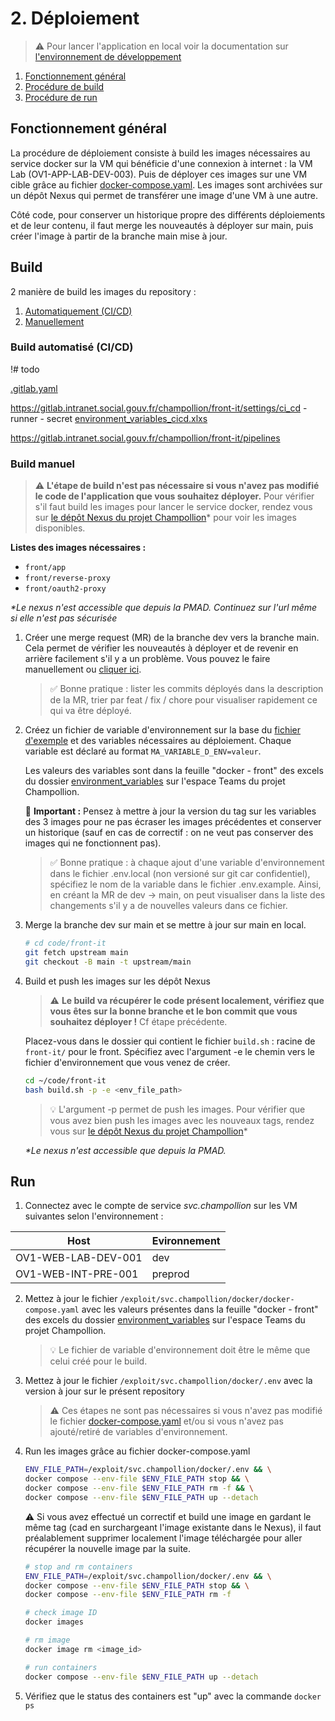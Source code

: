 # 2. Déploiement

> ⚠️ Pour lancer l'application en local voir la documentation sur [l'environnement de développement](1_developpement.md)

1. [Fonctionnement général](#fonctionnement-général)
2. [Procédure de build](#build)
3. [Procédure de run](#run)

## Fonctionnement général

La procédure de déploiement consiste à build les images nécessaires au service docker sur la VM qui bénéficie d'une connexion à internet : la VM Lab (OV1-APP-LAB-DEV-003). Puis de déployer ces images sur une VM cible grâce au fichier [docker-compose.yaml](../docker-compose.yaml). Les images sont archivées sur un dépôt Nexus qui permet de transférer une image d'une VM à une autre.

Côté code, pour conserver un historique propre des différents déploiements et de leur contenu, il faut merge les nouveautés à déployer sur main, puis créer l'image à partir de la branche main mise à jour.

## Build

2 manière de build les images du repository :
1. [Automatiquement (CI/CD)](#build-automatisé-cicd)
2. [Manuellement](#build-manuel)

### Build automatisé (CI/CD)

!# todo

[.gitlab.yaml](../.gitlab.yaml)

https://gitlab.intranet.social.gouv.fr/champollion/front-it/settings/ci_cd
    - runner
    - secret
    [environment_variables_cicd.xlxs](https://msociauxfr.sharepoint.com/:x:/r/teams/EIG71/Documents%20partages/General/Commun/D%C3%A9veloppement/environment_variables/environment_variables_cicd.xlsx?d=we5bd8f0a43d5480f9de7f3e8e22cf79b&csf=1&web=1&e=UwZqIH)

https://gitlab.intranet.social.gouv.fr/champollion/front-it/pipelines

### Build manuel

> ⚠️ **L'étape de build n'est pas nécessaire si vous n'avez pas modifié le code de l'application que vous souhaitez déployer.** Pour vérifier s'il faut build les images pour lancer le service docker, rendez vous sur [le dépôt Nexus du projet Champollion](https://10.252.1.10/#browse/browse:Champollion:v2%2Fchampollion-dev)\* pour voir les images disponibles.

**Listes des images nécessaires :**

- `front/app`
- `front/reverse-proxy`
- `front/oauth2-proxy`

_\*Le nexus n'est accessible que depuis la PMAD. Continuez sur l'url même si elle n'est pas sécurisée_

1. Créer une merge request (MR) de la branche dev vers la branche main. Cela permet de vérifier les nouveautés à déployer et de revenir en arrière facilement s'il y a un problème. Vous pouvez le faire manuellement ou [cliquer ici](https://gitlab.intranet.social.gouv.fr/champollion/front-it/merge_requests/new?merge_request[source_branch]=dev&merge_request[target_branch]=main).

     > ✅ Bonne pratique : lister les commits déployés dans la description de la MR, trier par feat / fix / chore pour visualiser rapidement ce qui va être déployé.

2. Créez un fichier de variable d'environnement sur la base du [fichier d'exemple](../.env.example) et des variables nécessaires au déploiement. Chaque variable est déclaré au format `MA_VARIABLE_D_ENV=valeur`.

     Les valeurs des variables sont dans la feuille "docker - front" des excels du dossier [environment_variables](https://msociauxfr.sharepoint.com/:f:/r/teams/EIG71/Documents%20partages/General/Commun/D%C3%A9veloppement/environment_variables?csf=1&web=1&e=2JoDog) sur l'espace Teams du projet Champollion.

     🚨 **Important :** Pensez à mettre à jour la version du tag sur les variables des 3 images pour ne pas écraser les images précédentes et conserver un historique (sauf en cas de correctif : on ne veut pas conserver des images qui ne fonctionnent pas).

     > ✅ Bonne pratique : à chaque ajout d'une variable d'environnement dans le fichier .env.local (non versioné sur git car confidentiel), spécifiez le nom de la variable dans le fichier .env.example. Ainsi, en créant la MR de dev -> main, on peut visualiser dans la liste des changements s'il y a de nouvelles valeurs dans ce fichier.

3. Merge la branche dev sur main et se mettre à jour sur main en local.

     ```bash
     # cd code/front-it
     git fetch upstream main
     git checkout -B main -t upstream/main
     ```

4. Build et push les images sur les dépôt Nexus

     > ⚠️ **Le build va récupérer le code présent localement, vérifiez que vous êtes sur la bonne branche et le bon commit que vous souhaitez déployer !** Cf étape précédente.

     Placez-vous dans le dossier qui contient le fichier `build.sh` : racine de `front-it/` pour le front. Spécifiez avec l'argument -e le chemin vers le fichier d'environnement que vous venez de créer.

     ```bash
     cd ~/code/front-it
     bash build.sh -p -e <env_file_path>
     ```

     > 💡 L'argument -p permet de push les images. Pour vérifier que vous avez bien push les images avec les nouveaux tags, rendez vous sur [le dépôt Nexus du projet Champollion](https://10.252.1.10/#browse/browse:Champollion:v2%2Fchampollion-dev)\*

    _\*Le nexus n'est accessible que depuis la PMAD._

## Run

1. Connectez avec le compte de service *svc.champollion* sur les VM suivantes selon l'environnement :

|Host|Evironnement|
|---|---|
|OV1-WEB-LAB-DEV-001|dev|
|OV1-WEB-INT-PRE-001|preprod|

2.  Mettez à jour le fichier `/exploit/svc.champollion/docker/docker-compose.yaml` avec les valeurs présentes dans la feuille "docker - front" des excels du dossier [environment_variables](https://msociauxfr.sharepoint.com/:f:/r/teams/EIG71/Documents%20partages/General/Commun/D%C3%A9veloppement/environment_variables?csf=1&web=1&e=2JoDog) sur l'espace Teams du projet Champollion.

    > 💡 Le fichier de variable d'environnement doit être le même que celui créé pour le build.

3. Mettez à jour le fichier `/exploit/svc.champollion/docker/.env` avec la version à jour sur le présent repository

    > ⚠️ Ces étapes ne sont pas nécessaires si vous n'avez pas modifié le  fichier [docker-compose.yaml](../docker-compose.yaml) et/ou si vous n'avez pas ajouté/retiré de variables d'environnement.

4. Run les images grâce au fichier docker-compose.yaml

    ```bash
    ENV_FILE_PATH=/exploit/svc.champollion/docker/.env && \
    docker compose --env-file $ENV_FILE_PATH stop && \
    docker compose --env-file $ENV_FILE_PATH rm -f && \
    docker compose --env-file $ENV_FILE_PATH up --detach
    ```

    ⚠️ Si vous avez effectué un correctif et build une image en gardant le même tag (cad en surchargeant l'image existante dans le Nexus), il faut préalablement supprimer localement l'image téléchargée pour aller récupérer la nouvelle image par la suite.

    ```bash
    # stop and rm containers
    ENV_FILE_PATH=/exploit/svc.champollion/docker/.env && \
    docker compose --env-file $ENV_FILE_PATH stop && \
    docker compose --env-file $ENV_FILE_PATH rm -f

    # check image ID
    docker images

    # rm image
    docker image rm <image_id>

    # run containers
    docker compose --env-file $ENV_FILE_PATH up --detach
    ```

5. Vérifiez que le status des containers est "up" avec la commande `docker ps`
